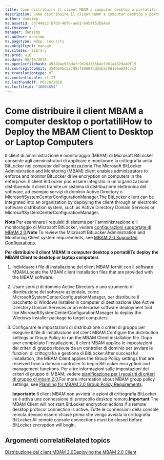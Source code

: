 ```yaml
---
title: Come distribuire il client MBAM a computer desktop o portatili
description: Come distribuire il client MBAM a computer desktop o portatili
author: dansimp
ms.assetid: 56744922-bfdd-48f6-ae01-645ff53b64a8
ms.reviewer: ''
manager: dansimp
ms.author: dansimp
ms.pagetype: mdop, security
ms.mktglfcycl: manage
ms.sitesec: library
ms.prod: w10
ms.date: 06/16/2016
ms.openlocfilehash: 49340ae970dafc9d263f5564e7981a402da40f19
ms.sourcegitcommit: 354664bc527d93f80687cd2eba70d1eea024c7c3
ms.translationtype: MT
ms.contentlocale: it-IT
ms.lasthandoff: 06/26/2020
ms.locfileid: "10804654"
---
```

# <span data-ttu-id="7056a-103">Come distribuire il client MBAM a computer desktop o portatili</span><span class="sxs-lookup"><span data-stu-id="7056a-103">How to Deploy the MBAM Client to Desktop or Laptop Computers</span></span>


<span data-ttu-id="7056a-104">Il client di amministrazione e monitoraggio (MBAM) di Microsoft BitLocker consente agli amministratori di applicare e monitorare la crittografia unità BitLocker nei computer dell'organizzazione.</span><span class="sxs-lookup"><span data-stu-id="7056a-104">The Microsoft BitLocker Administration and Monitoring (MBAM) client enables administrators to enforce and monitor BitLocker drive encryption on computers in the enterprise.</span></span> <span data-ttu-id="7056a-105">Il client BitLocker può essere integrato in un'organizzazione distribuendo il client tramite un sistema di distribuzione elettronica del software, ad esempio servizi di dominio Active Directory o MicrosoftSystemCenterConfigurationManager.</span><span class="sxs-lookup"><span data-stu-id="7056a-105">The BitLocker client can be integrated into an organization by deploying the client through an electronic software distribution system, such as Active Directory Domain Services or MicrosoftSystemCenterConfigurationManager.</span></span>

<span data-ttu-id="7056a-106">**Nota**  Per esaminare i requisiti di sistema per l'amministrazione e il monitoraggio di Microsoft BitLocker, vedere [configurazioni supportate di MBAM 2,0](mbam-20-supported-configurations-mbam-2.md).</span><span class="sxs-lookup"><span data-stu-id="7056a-106">**Note** To review the Microsoft BitLocker Administration and Monitoring Client system requirements, see [MBAM 2.0 Supported Configurations](mbam-20-supported-configurations-mbam-2.md).</span></span>

 

**<span data-ttu-id="7056a-107">Per distribuire il client MBAM in computer desktop o portatili</span><span class="sxs-lookup"><span data-stu-id="7056a-107">To deploy the MBAM Client to desktop or laptop computers</span></span>**

1.  <span data-ttu-id="7056a-108">Individuare i file di installazione del client MBAM forniti con il software MBAM.</span><span class="sxs-lookup"><span data-stu-id="7056a-108">Locate the MBAM client installation files that are provided with the MBAM software.</span></span>

2.  <span data-ttu-id="7056a-109">Usare servizi di dominio Active Directory o uno strumento di distribuzione del software aziendale, come MicrosoftSystemCenterConfigurationManager, per distribuire il pacchetto di Windows Installer in computer di destinazione.</span><span class="sxs-lookup"><span data-stu-id="7056a-109">Use Active Directory Domain Services or an enterprise software deployment tool like MicrosoftSystemCenterConfigurationManager to deploy the Windows Installer package to target computers.</span></span>

3.  <span data-ttu-id="7056a-110">Configurare le impostazioni di distribuzione o criteri di gruppo per eseguire il file di installazione del client MBAM.</span><span class="sxs-lookup"><span data-stu-id="7056a-110">Configure the distribution settings or Group Policy to run the MBAM Client installation file.</span></span> <span data-ttu-id="7056a-111">Dopo aver completato l'installazione, il client MBAM applica le impostazioni dei criteri di gruppo ricevute da un controller di dominio per avviare le funzioni di crittografia e gestione di BitLocker.</span><span class="sxs-lookup"><span data-stu-id="7056a-111">After successful installation, the MBAM Client applies the Group Policy settings that are received from a domain controller to begin BitLocker encryption and management functions.</span></span> <span data-ttu-id="7056a-112">Per altre informazioni sulle impostazioni dei criteri di gruppo di MBAM, vedere [pianificazione per i requisiti di criteri di gruppo di mbam 2,0](planning-for-mbam-20-group-policy-requirements-mbam-2.md).</span><span class="sxs-lookup"><span data-stu-id="7056a-112">For more information about MBAM group policy settings, see [Planning for MBAM 2.0 Group Policy Requirements](planning-for-mbam-20-group-policy-requirements-mbam-2.md).</span></span>

    <span data-ttu-id="7056a-113">**Importante**  Il client MBAM non avvierà le azioni di crittografia BitLocker se è attiva una connessione di protocollo desktop remoto.</span><span class="sxs-lookup"><span data-stu-id="7056a-113">**Important** The MBAM Client will not start BitLocker encryption actions if a remote desktop protocol connection is active.</span></span> <span data-ttu-id="7056a-114">Tutte le connessioni della console remota devono essere chiuse prima che venga avviata la crittografia BitLocker.</span><span class="sxs-lookup"><span data-stu-id="7056a-114">All remote console connections must be closed before BitLocker encryption will begin.</span></span>

     

## <span data-ttu-id="7056a-115">Argomenti correlati</span><span class="sxs-lookup"><span data-stu-id="7056a-115">Related topics</span></span>


[<span data-ttu-id="7056a-116">Distribuzione del client MBAM 2.0</span><span class="sxs-lookup"><span data-stu-id="7056a-116">Deploying the MBAM 2.0 Client</span></span>](deploying-the-mbam-20-client-mbam-2.md)

 

 





